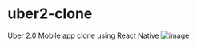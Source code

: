 # uber2-clone
Uber 2.0 Mobile app clone using React Native 
![image](https://user-images.githubusercontent.com/66151755/148634540-8883653f-d435-4a23-92ed-ccaf09a7fbfd.png)
